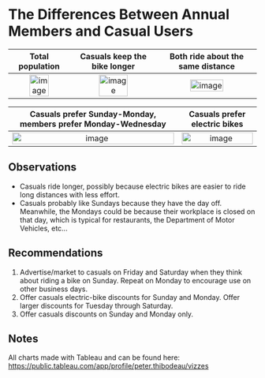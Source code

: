 # The Differences Between Annual Members and Casual Users

|Total population|Casuals keep the bike longer|Both ride about the same distance|
|:---:|:---:|:---:|
|<img width="60%" alt="image" src="https://github.com/peter-thibodeau/google-case-study/assets/158618486/b1d64c3a-2398-40b7-81bf-64f20701c162">|<img width="60%" alt="image" src="https://github.com/peter-thibodeau/google-case-study/assets/158618486/a89fb803-3713-4e61-b44e-9a62c290eb7d">|<img width="60%" alt="image" src="https://github.com/peter-thibodeau/google-case-study/assets/158618486/8eee41fd-fa0e-4934-8676-f0438a1510fd">|

|Casuals prefer Sunday-Monday, members prefer Monday-Wednesday|Casuals prefer electric bikes|
|:---:|:---:|
|<img width="100%" alt="image" src="https://github.com/peter-thibodeau/google-case-study/assets/158618486/188e0925-e2c5-404f-8b6a-fdc227c92abf">|<img width="100%" alt="image" src="https://github.com/peter-thibodeau/google-case-study/assets/158618486/37df74f5-eb95-43cc-b195-aa210ee1fa5c">|

## Observations
- Casuals ride longer, possibly because electric bikes are easier to ride long distances with less effort.
- Casuals probably like Sundays because they have the day off. Meanwhile, the Mondays could be because their workplace is closed on that day, which is typical for restaurants, the Department of Motor Vehicles, etc...

## Recommendations
1.  Advertise/market to casuals on Friday and Saturday when they think about riding a bike on Sunday. Repeat on Monday to encourage use on other business days.
2.	Offer casuals electric-bike discounts for Sunday and Monday. Offer larger discounts for Tuesday through Saturday. 
3.	Offer casuals discounts on Sunday and Monday only.  	

## Notes
All charts made with Tableau and can be found here: https://public.tableau.com/app/profile/peter.thibodeau/vizzes

